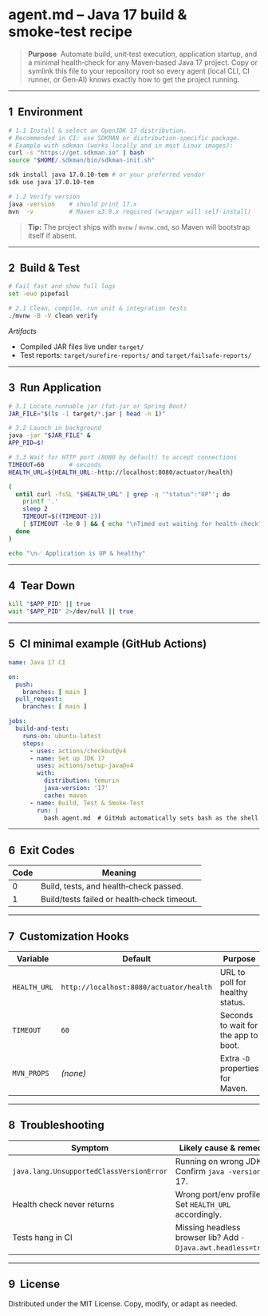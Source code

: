 # agent.md – Java 17 build & smoke‑test recipe

> **Purpose**  Automate build, unit‑test execution, application startup, and a minimal health‑check for any Maven‑based Java 17 project. Copy or symlink this file to your repository root so every agent (local CLI, CI runner, or Gen‑AI) knows exactly how to get the project running.

---

## 1  Environment

```bash
# 1.1 Install & select an OpenJDK 17 distribution.
# Recommended in CI: use SDKMAN or distribution‑specific package.
# Example with sdkman (works locally and in most Linux images):
curl -s "https://get.sdkman.io" | bash
source "$HOME/.sdkman/bin/sdkman-init.sh"

sdk install java 17.0.10-tem # or your preferred vendor
sdk use java 17.0.10-tem

# 1.2 Verify version
java -version    # should print 17.x
mvn  -v          # Maven ≥3.9.x required (wrapper will self‑install)
```

> **Tip:** The project ships with `mvnw` / `mvnw.cmd`, so Maven will bootstrap itself if absent.

---

## 2  Build & Test

```bash
# Fail fast and show full logs
set -euo pipefail

# 2.1 Clean, compile, run unit & integration tests
./mvnw -B -V clean verify
```

*Artifacts*

- Compiled JAR files live under `target/`
- Test reports: `target/surefire-reports/` and `target/failsafe-reports/`

---

## 3  Run Application

```bash
# 3.1 Locate runnable jar (fat‑jar or Spring Boot)
JAR_FILE="$(ls -1 target/*.jar | head -n 1)"

# 3.2 Launch in background
java -jar "$JAR_FILE" &
APP_PID=$!

# 3.3 Wait for HTTP port (8080 by default) to accept connections
TIMEOUT=60       # seconds
HEALTH_URL=${HEALTH_URL:-http://localhost:8080/actuator/health}

(
  until curl -fsSL "$HEALTH_URL" | grep -q '"status":"UP"'; do
    printf '.'
    sleep 2
    TIMEOUT=$((TIMEOUT-2))
    [ $TIMEOUT -le 0 ] && { echo "\nTimed out waiting for health‑check"; exit 1; }
  done
)

echo "\n✅ Application is UP & healthy"
```

---

## 4  Tear Down

```bash
kill "$APP_PID" || true
wait "$APP_PID" 2>/dev/null || true
```

---

## 5  CI minimal example (GitHub Actions)

```yaml
name: Java 17 CI

on:
  push:
    branches: [ main ]
  pull_request:
    branches: [ main ]

jobs:
  build-and-test:
    runs-on: ubuntu-latest
    steps:
      - uses: actions/checkout@v4
      - name: Set up JDK 17
        uses: actions/setup-java@v4
        with:
          distribution: temurin
          java-version: '17'
          cache: maven
      - name: Build, Test & Smoke‑Test
        run: |
          bash agent.md  # GitHub automatically sets bash as the shell
```

---

## 6  Exit Codes

| Code | Meaning                                     |
| ---- | ------------------------------------------- |
| 0    | Build, tests, and health‑check passed.      |
| 1    | Build/tests failed or health‑check timeout. |

---

## 7  Customization Hooks

| Variable     | Default                                 | Purpose                              |
| ------------ | --------------------------------------- | ------------------------------------ |
| `HEALTH_URL` | `http://localhost:8080/actuator/health` | URL to poll for healthy status.      |
| `TIMEOUT`    | `60`                                    | Seconds to wait for the app to boot. |
| `MVN_PROPS`  | *(none)*                                | Extra `-D` properties for Maven.     |

---

## 8  Troubleshooting

| Symptom                                  | Likely cause & remedy                                         |
| ---------------------------------------- | ------------------------------------------------------------- |
| `java.lang.UnsupportedClassVersionError` | Running on wrong JDK. Confirm `java -version` is 17.          |
| Health check never returns               | Wrong port/env profile. Set `HEALTH_URL` accordingly.         |
| Tests hang in CI                         | Missing headless browser lib? Add `-Djava.awt.headless=true`. |

---

## 9  License

Distributed under the MIT License. Copy, modify, or adapt as needed.

